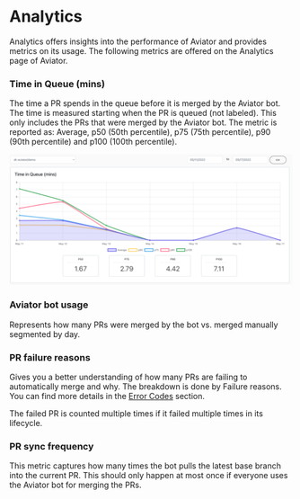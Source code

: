 # Analytics

Analytics offers insights into the performance of Aviator and provides metrics on its usage. The following metrics are offered on the Analytics page of Aviator.

### **Time in Queue (mins)**

The time a PR spends in the queue before it is merged by the Aviator bot. The time is measured starting when the PR is queued (not labeled). This only includes the PRs that were merged by the Aviator bot. The metric is reported as: Average, p50 (50th percentile), p75 (75th percentile), p90 (90th percentile) and p100 (100th percentile).

![](<../.gitbook/assets/Screen Shot 2022-05-17 at 3.36.03 PM.png>)

### Aviator **bot usage**

Represents how many PRs were merged by the bot vs. merged manually segmented by day.

### **PR failure reasons**

Gives you a better understanding of how many PRs are failing to automatically merge and why. The breakdown is done by Failure reasons. You can find more details in the [Error Codes](../reference/comments-and-status-codes.md) section.

The failed PR is counted multiple times if it failed multiple times in its lifecycle.

### **PR sync frequency**

This metric captures how many times the bot pulls the latest base branch into the current PR. This should only happen at most once if everyone uses the Aviator bot for merging the PRs.
